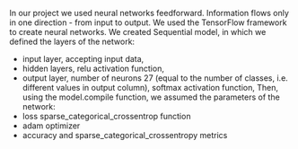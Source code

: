 In our project we used neural networks feedforward. Information flows only in one direction - from input to output. We used the TensorFlow framework to create neural networks. We created Sequential model, in which we defined the layers of the network:
* input layer, accepting input data,
* hidden layers, relu activation function,
* output layer, number of neurons 27 (equal to the number of classes, i.e. different values in output column), softmax activation function,
Then, using the model.compile function, we assumed the parameters of the network:
* loss sparse_categorical_crossentrop function
* adam optimizer
* accuracy and sparse_categorical_crossentropy metrics
